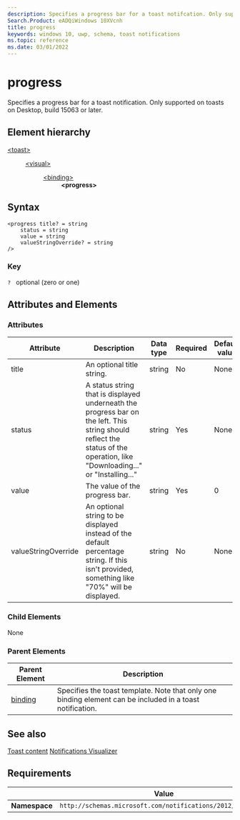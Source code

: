 ```yaml
---
description: Specifies a progress bar for a toast notifcation. Only supported on toasts on Desktop, build 15063 or later.
Search.Product: eADQiWindows 10XVcnh
title: progress
keywords: windows 10, uwp, schema, toast notifications
ms.topic: reference
ms.date: 03/01/2022
---
```


# progress

Specifies a progress bar for a toast notification. Only supported on toasts on Desktop, build 15063 or later.

## Element hierarchy

<dl>
<dt><a href="element-toast.md">&lt;toast&gt;</a></dt>
<dd>
<dl>
<dt><a href="element-visual.md">&lt;visual&gt;</a></dt>
<dd>
<dl>
<dt><a href="element-binding.md">&lt;binding&gt;</a></dt>
<dd><b>&lt;progress&gt;</b></dd>
</dl>
</dd>
</dl>
</dd>
</dl>


## Syntax

``` syntax
<progress title? = string
    status = string
    value = string
    valueStringOverride? = string
/>
```

### Key

`?`   optional (zero or one)

## Attributes and Elements


### Attributes

| Attribute | Description | Data type | Required | Default value |
|-----------|-------------|-----------|----------|---------------|
| title   | An optional title string.  | string    | No      | None          |
| status      | A status string that is displayed underneath the progress bar on the left. This string should reflect the status of the operation, like "Downloading..." or "Installing..."  | string   | Yes      | None          |
| value | The value of the progress bar.  | string | Yes | 0 |
| valueStringOverride | An optional string to be displayed instead of the default percentage string. If this isn't provided, something like "70%" will be displayed. | string | No | None |


### Child Elements

None

### Parent Elements

| Parent Element | Description |
|----------------|-------------|
| [binding](element-binding.md) | Specifies the toast template. Note that only one binding element can be included in a toast notification. |

## See also

[Toast content](/windows/apps/design/shell/tiles-and-notifications/adaptive-interactive-toasts)
[Notifications Visualizer](/windows/apps/design/shell/tiles-and-notifications/notifications-visualizer)

## Requirements

|          | Value |
|----------|--------------|
| **Namespace** | `http://schemas.microsoft.com/notifications/2012/toast.xsd` |

 

 
